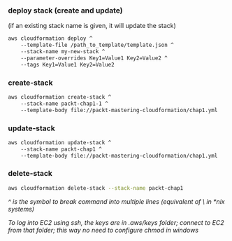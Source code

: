 ### deploy stack (create and update)
(if an existing stack name is given, it will update the stack)

```bash
aws cloudformation deploy ^
    --template-file /path_to_template/template.json ^
    --stack-name my-new-stack ^
    --parameter-overrides Key1=Value1 Key2=Value2 ^
    --tags Key1=Value1 Key2=Value2
```

### create-stack

```bash
aws cloudformation create-stack ^
    --stack-name packt-chap1-1 ^
    --template-body file://packt-mastering-cloudformation/chap1.yml
```

### update-stack
```bash
aws cloudformation update-stack ^
    --stack-name packt-chap1 ^
    --template-body file://packt-mastering-cloudformation/chap1.yml

```


### delete-stack
```bash
aws cloudformation delete-stack --stack-name packt-chap1

```

_^ is the symbol to break command into multiple lines (equivalent of \ in *nix systems)_

_To log into EC2 using ssh, the keys are in .aws/keys folder; connect to EC2 from that folder; this way no need to configure chmod in windows_